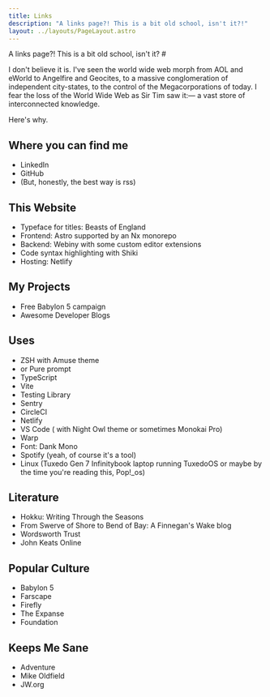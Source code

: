 ```yaml
---
title: Links
description: "A links page?! This is a bit old school, isn't it?!"
layout: ../layouts/PageLayout.astro
---
```


A links page?! This is a bit old school, isn't it? #

I don't believe it is. I've seen the world wide web morph from AOL and eWorld to Angelfire and Geocites, to a massive conglomeration of independent city-states, to the control of the Megacorporations of today. I fear the loss of the World Wide Web as Sir Tim saw it:— a vast store of interconnected knowledge.

Here's why.


## Where you can find me

- LinkedIn
- GitHub
- (But, honestly, the best way is rss)

## This Website

- Typeface for titles: Beasts of England
- Frontend: Astro supported by an Nx monorepo
- Backend: Webiny with some custom editor extensions
- Code syntax highlighting with Shiki
- Hosting: Netlify

## My Projects

- Free Babylon 5 campaign
- Awesome Developer Blogs

## Uses

- ZSH with Amuse theme
- or Pure prompt
- TypeScript
- Vite
- Testing Library
- Sentry
- CircleCI
- Netlify
- VS Code ( with Night Owl theme or sometimes Monokai Pro)
- Warp
- Font: Dank Mono
- Spotify (yeah, of course it's a tool)
- Linux (Tuxedo Gen 7 Infinitybook laptop running TuxedoOS or maybe by the time you're reading this, Pop!_os)

## Literature

- Hokku: Writing Through the Seasons
- From Swerve of Shore to Bend of Bay: A Finnegan's Wake blog
- Wordsworth Trust
- John Keats Online

## Popular Culture

- Babylon 5
- Farscape
- Firefly
- The Expanse
- Foundation

## Keeps Me Sane

- Adventure
- Mike Oldfield
- JW.org